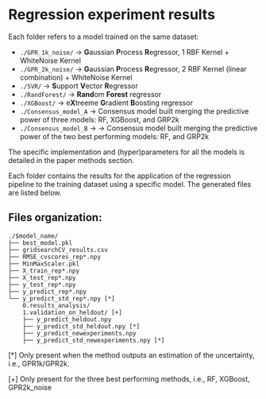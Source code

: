 # Regression experiment results

Each folder refers to a model trained on the same dataset:
-   `./GPR_1k_noise/` $\rightarrow$ **G**aussian **P**rocess **R**egressor, 1 RBF Kernel + WhiteNoise Kernel
-   `./GPR_2k_noise/` $\rightarrow$ **G**aussian **P**rocess **R**egressor, 2 RBF Kernel (linear combination) + WhiteNoise Kernel
-   `./SVR/` $\rightarrow$ **S**upport **V**ector **R**egressor
-   `./RandForest/` $\rightarrow$ **Rand**om **Forest** regressor
-   `./XGBoost/` $\rightarrow$ e**X**treeme **G**radient **B**oosting regressor
-   `./Consensus_model_A` $\rightarrow$ Consensus model built merging the predictive power of three models: RF, XGBoost, and GRP2k
-   `./Consensus_model_B` $\rightarrow$ $\rightarrow$ Consensus model built merging the predictive power of the two best performing models: RF, and GRP2k

The specific implementation and (hyper)parameters for all the models is detailed in the paper methods section.

Each folder contains the results for the application of the regression pipeline to the training dataset using a specific model.
The generated files are listed below.

Files organization:
------------
    ./$model_name/
    ├── best_model.pkl
    ├── gridsearchCV_results.csv
    ├── RMSE_cvscores_rep*.npy
    ├── MinMaxScaler.pkl
    ├── X_train_rep*.npy
    ├── X_test_rep*.npy
    ├── y_test_rep*.npy
    ├── y_predict_rep*.npy
    └── y_predict_std_rep*.npy [*]
        0.results_analysis/
        1.validation_on_heldout/ [+]
        ├── y_predict_heldout.npy
        ├── y_predict_std_heldout.npy [*]
        ├── y_predict_newexperiments.npy
        ├── y_predict_std_newexperiments.npy [*]

[*] Only present when the method outputs an estimation of the uncertainty, i.e., GPR1k/GPR2k.

[+] Only present for the three best performing methods, i.e., RF, XGBoost, GPR2k_noise

